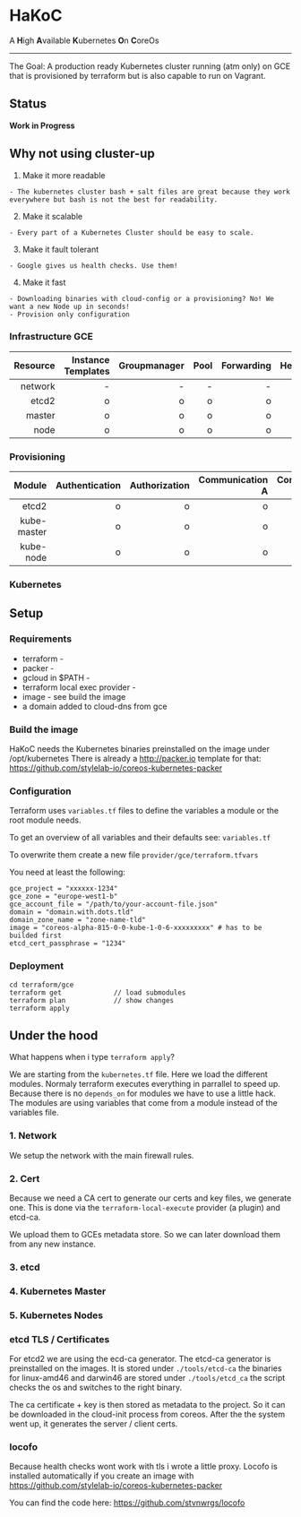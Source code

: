 # HaKoC #

A **H**igh **A**vailable **K**ubernetes **O**n **C**oreOs
***

The Goal: A production ready Kubernetes cluster running (atm only) on GCE that is provisioned by terraform
but is also capable to run on Vagrant.

## Status ##
**Work in Progress**

## Why not using cluster-up ##

  1. Make it more readable

    - The kubernetes cluster bash + salt files are great because they work everywhere but bash is not the best for readability.

  2. Make it scalable

    - Every part of a Kubernetes Cluster should be easy to scale.

  3. Make it fault tolerant

    - Google gives us health checks. Use them!

  4. Make it fast

    - Downloading binaries with cloud-config or a provisioning? No! We want a new Node up in seconds!
    - Provision only configuration

### Infrastructure GCE ###

| Resource     | Instance Templates   | Groupmanager | Pool   | Forwarding   | Healtcheck    | Firewall   | Network   |
| ----------:|---------------------:| ------------:| ------:| ------------:| -------------:| ----------:| ---------:|
| network    | -                    |-             |-       |-             |-              |x           |o          |
| etcd2      | o                    |o             |o       |o             |o              |o           |o          |
| master     | o                    |o             |o       |o             |o              |o           |o          |
| node       | o                    |o             |o       |o             |-              |x           |o          |

### Provisioning ###

| Module     | Authentication | Authorization | Communication A | Communication B |
| ----------:|---------------:|--------------:|----------------:|----------------:|
| etcd2      | o              |o              |o                |o                |
| kube-master| o              |o              |o                |o                |
| kube-node  | o              |o              |o                |o                |

### Kubernetes ###


## Setup ##

### Requirements ###
  - terraform  -
  - packer -
  - gcloud in $PATH -
  - terraform local exec provider -
  - image - see build the image
  - a domain added to cloud-dns from gce

### Build the image ###

HaKoC needs the Kubernetes binaries preinstalled on the image under /opt/kubernetes
There is already a http://packer.io template for that: https://github.com/stylelab-io/coreos-kubernetes-packer

### Configuration ###
Terraform uses `variables.tf` files to define the variables a module or the root module needs.

To get an overview of all variables and their defaults see:
`variables.tf`

To overwrite them create a new file `provider/gce/terraform.tfvars`

You need at least the following:

```
gce_project = "xxxxxx-1234"
gce_zone = "europe-west1-b"
gce_account_file = "/path/to/your-account-file.json"
domain = "domain.with.dots.tld"
domain_zone_name = "zone-name-tld"
image = "coreos-alpha-815-0-0-kube-1-0-6-xxxxxxxxx" # has to be builded first
etcd_cert_passphrase = "1234"
```

### Deployment ###

```
cd terraform/gce
terraform get             // load submodules
terraform plan            // show changes
terraform apply
```

## Under the hood ##

What happens when i type `terraform apply`?

We are starting from the `kubernetes.tf` file.
Here we load the different modules. Normaly terraform executes everything in parrallel
to speed up. Because there is no `depends_on` for modules we have to use a little hack.
The modules are using variables that come from a module instead of the variables file.

### 1. Network ###
We setup the network with the main firewall rules.

### 2. Cert ###
Because we need a CA cert to generate our certs and key files, we generate one.
This is done via the `terraform-local-execute` provider  (a plugin) and etcd-ca.

We upload them to GCEs metadata store. So we can later download them from any new instance.

### 3. etcd ###

### 4. Kubernetes Master ###

### 5. Kubernetes Nodes ###

### etcd TLS / Certificates ###

For etcd2 we are using the ecd-ca generator. The etcd-ca generator is preinstalled on the images.
It is stored under `./tools/etcd-ca` the binaries for linux-amd46 and darwin46 are stored
under `./tools/etcd_ca` the script checks the os and switches to the right binary.

The ca certificate + key is then stored as metadata to the project. So it can be downloaded in the cloud-init process from coreos.
After the the system went up, it generates the server / client certs.

### locofo ###

Because health checks wont work with tls i wrote a little proxy. Locofo is installed automatically if you create an image with
https://github.com/stylelab-io/coreos-kubernetes-packer

You can find the code here:
https://github.com/stvnwrgs/locofo
